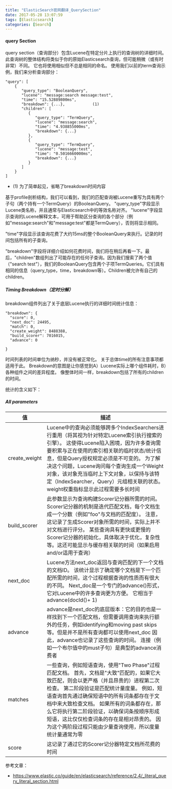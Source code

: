 ```yaml
---
title: "ElasticSearch官网翻译_QuerySection"
date: 2017-05-28 13:07:59
tags: [Elasticsearch]
categories: [Search]
---
```


#### query Section

query section（查询部分）包含Lucene在特定分片上执行的查询树的详细时间。 此查询树的整体结构将类似于你的原始Elasticsearch查询，但可能稍微（或有时非常）不同。 它也将使用相似但不总是相同的命名。 使用我们以前的term查询示例，我们来分析查询部分：

```
"query": [
    {
       "query_type": "BooleanQuery",
       "lucene": "message:search message:test",
       "time": "15.52889800ms",
       "breakdown": {...},            (1)   
       "children": [
          {
             "query_type": "TermQuery",
             "lucene": "message:search",
             "time": "4.938855000ms",
             "breakdown": {...}
          },
          {
             "query_type": "TermQuery",
             "lucene": "message:test",
             "time": "0.5016660000ms",
             "breakdown": {...}
          }
       ]
    }
]
```

- (1) 为了简单起见，省略了breakdown时间内容

基于profile剖析结构，我们可以看到，我们的匹配查询被Lucene重写为具有两个子句（两个持有一个TermQuery）的BooleanQuery。 "query_type"字段显示Lucene类名称，并且通常与Elasticsearch中的等效名称对齐。 "lucene"字段显示查询的Lucene解释文本，可用于帮助区分查询的各个部分（例如"message:search"和"message:test"都是TermQuery），否则将显示相同。

"time"字段显示该查询花费了大约15ms的整个BooleanQuery来执行。记录的时间包括所有的子查询。

"breakdown"字段将详细介绍如何花费时间，我们将在稍后再看一下。最后，"children"数组列出了可能存在的任何子查询。因为我们搜索了两个值（"search test"），我们的BooleanQuery包含两个子项TermQueries。它们具有相同的信息（query_type，time，breakdown等）。Children被允许有自己的children。

##### Timing Breakdown（定时分解）

breakdown组件列出了关于底层Lucene执行的详细时间统计信息：

```
"breakdown": {
  "score": 0,
  "next_doc": 24495,
  "match": 0,
  "create_weight": 8488388,
  "build_scorer": 7016015,
  "advance": 0

}
```

时间列表的时间单位为纳秒，并没有被正常化。 关于总体time的所有注意事项都适用于此。 Breakdown的意图是让你感觉到A）Lucene实际上哪个组件耗时，B）各种组件之间的差异程度。 像整体时间一样，breakdown包括了所有的children的时间。

统计的含义如下：

##### All parameters

值|描述
---|---
create_weight|Lucene中的查询必须能够跨多个IndexSearchers进行重用（将其视为针对特定Lucene索引执行搜索的引擎）。 这使得Lucene陷入困境，因为许多查询需要积累与正在使用的索引相关联的临时状态/统计信息，但是Query授权规定必须是不可变的。 为了解决这个问题，Lucene询问每个查询生成一个Weight对象，该对象充当临时上下文对象，以保持与该特定（IndexSearcher，Query）元组相关联的状态。 weight权重指标显示此过程需要多长时间
build_scorer|此参数显示为查询构建Scorer记分器所需的时间。 Scorer记分器的机制是迭代匹配文档，每个文档生成一个分数（例如"foo"与文档的匹配度）。 注意，这记录了生成Scorer对象所需的时间，实际上并不对文档进行评分。 某些查询具有更快或更慢的Scorer记分器的初始化，具体取决于优化，复杂性等。这还可能显示与缓存相关联的时间（如果启用and/or适用于查询）
next_doc|Lucene方法next_doc返回与查询匹配的下一个文档的文档ID。 该统计显示了确定哪个文档是下一个匹配所需的时间，这个过程根据查询的性质而有很大的不同。 Next_doc是一个专门的advance()形式，它对Lucene中的许多查询更为方便。 它相当于advance(docId()+ 1)
advance|advance是next_doc的底层版本：它的目的也是一样找到下一个匹配文档，但需要调用查询来执行额外的任务，例如identifying和moving past skips等。但是并不是所有查询都可以使用next_doc 因此，advance也记录了这些查询的时间。 连接（例如一个布尔值中的must子句）是典型的advance消费者
matches|一些查询，例如短语查询，使用"Two Phase"过程匹配文档。 首先，文档是"大致"匹配的，如果它大致匹配，则会以更严格（并且昂贵的）进程第二次检查。 第二阶段验证是匹配统计量度量。 例如，短语查询首先通过确保短语中的所有词条都存在于文档中来大致检查文档。 如果所有的词条都存在，那么它将执行第二阶段验证，以确保词条按顺序形成短语，这比仅仅检查词条的存在是相对昂贵的。 因为这个两阶段过程只能由少量查询使用，所以度量统计量通常为零
score|这记录了通过它的Scorer记分器特定文档所花费的时间

参考文章：

- https://www.elastic.co/guide/en/elasticsearch/reference/2.4/_literal_query_literal_section.html

